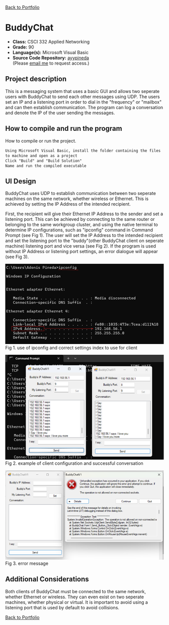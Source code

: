 [Back to Portfolio](./)

BuddyChat
===============

-   **Class:** CSCI 332 Applied Networking
-   **Grade:** 90
-   **Language(s):** Microsoft Visual Basic 
-   **Source Code Repository:** [ayypineda](https://github.com/ayypineda/buddychat)  
    (Please [email me](mailto:apineda@csustudent.net?subject=GitHub%20Access) to request access.)

## Project description

This is a messaging system that uses a basic GUI and allows two seperate users with BuddyChat to send each other messages using UDP. The users set an IP and a listening port in order to dial in the "frequency" or "mailbox" and can then establish communication. The program can log a conversation and denote the IP of the user sending the messages. 

## How to compile and run the program

How to compile or run the project.

```
Using Microsoft Visual Basic, install the folder containing the files to machine and open as a project
Click "Build" and "Build Solution"
Name and run the compiled executable 
```

## UI Design

BuddyChat uses UDP to establish communication between two seperate machines on the same network, whether wireless or Ethernet. This is achieved by setting the IP Address of the intended recipient. 

First, the recipient will give their Ethernet IP Address to the sender and set a listening port. This can be achieved by connecting to the same router or belonging to the same workgroup cluster, and using the native terminal to determine IP configurations, such as "ipconfig" command in Command Prompt (see Fig 1). The user will set the IP Address to the intended recipient and set the listening port to the "buddy"(other BuddyChat client on seperate machine) listening port and vice versa (see Fig 2). If the program is used without IP Address or listening port settings, an error dialogue will appear (see Fig 3).

![screenshot](images/ipconfig.png)  
Fig 1. use of ipconfig and correct settings index to use for client

![screenshot](images/buddy_chat_ss.png)  
Fig 2. example of client configuration and successful conversation

![screenshot](images/buddy_chat_error.png)  
Fig 3. error message 

## Additional Considerations

Both clients of BuddyChat must be connected to the same network, whether Ethernet or wireless. They can even exist on two seperate machines, whether physical or virtual. It is important to avoid using a listening port that is used by default to avoid collisions.  

[Back to Portfolio](./)
